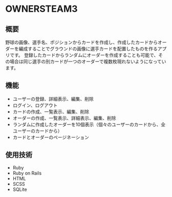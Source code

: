 # OWNERSTEAM3
## 概要
野球の画像、選手名、ポジションからカードを作成し、作成したカードからオーダーを編成することでグラウンドの画像に選手カードを配置したものを作るアプリです。
登録したカードからランダムにオーダーを作成することも可能で、その場合は同じ選手の別カードが一つのオーダーで複数枚現れないようになっています。
## 機能
* ユーザーの登録、詳細表示、編集、削除
* ログイン、ログアウト
* カードの作成、一覧表示、編集、削除
* オーダーの作成、一覧表示、詳細表示、編集、削除
* ランダムに作成したオーダーを10個表示（個々のユーザーのカードから、全ユーザーのカードから）
* カードとオーダーのページネーション
## 使用技術
* Ruby
* Ruby on Rails
* HTML
* SCSS
* SQLite
